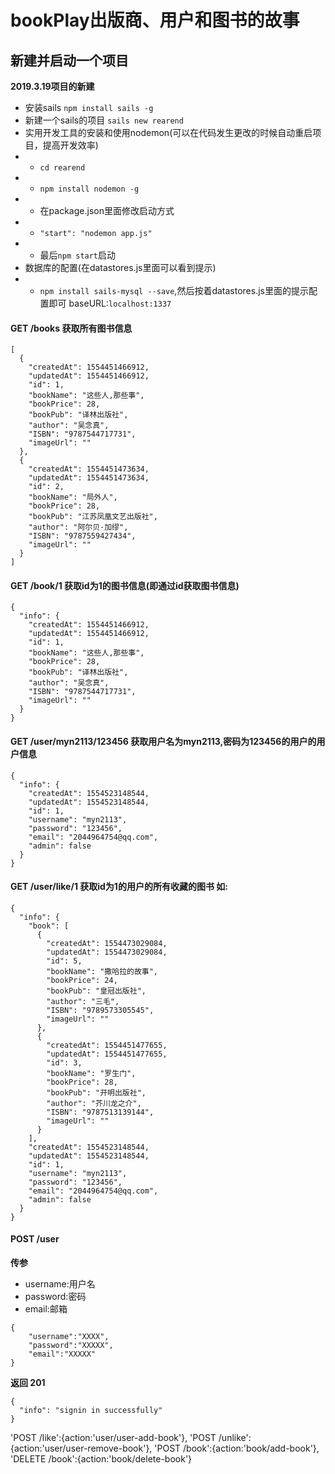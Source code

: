 # bookPlay出版商、用户和图书的故事

## 新建并启动一个项目

**2019.3.19项目的新建**
- 安装sails
`npm install sails -g`
- 新建一个sails的项目
`sails new rearend`
- 实用开发工具的安装和使用nodemon(可以在代码发生更改的时候自动重启项目，提高开发效率)
- - `cd rearend`
- - `npm install nodemon -g`
- - 在package.json里面修改启动方式
- - `"start": "nodemon app.js"`
- - 最后`npm start`启动
- 数据库的配置(在datastores.js里面可以看到提示)
- - `npm install sails-mysql --save`,然后按着datastores.js里面的提示配置即可
baseURL:`localhost:1337`

#### GET /books  获取所有图书信息
```
[
  {
    "createdAt": 1554451466912,
    "updatedAt": 1554451466912,
    "id": 1,
    "bookName": "这些人,那些事",
    "bookPrice": 28,
    "bookPub": "译林出版社",
    "author": "吴念真",
    "ISBN": "9787544717731",
    "imageUrl": ""
  },
  {
    "createdAt": 1554451473634,
    "updatedAt": 1554451473634,
    "id": 2,
    "bookName": "局外人",
    "bookPrice": 28,
    "bookPub": "江苏凤凰文艺出版社",
    "author": "阿尔贝·加缪",
    "ISBN": "9787559427434",
    "imageUrl": ""
  }
]
  ```
#### GET /book/1 获取id为1的图书信息(即通过id获取图书信息)
```
{
  "info": {
    "createdAt": 1554451466912,
    "updatedAt": 1554451466912,
    "id": 1,
    "bookName": "这些人,那些事",
    "bookPrice": 28,
    "bookPub": "译林出版社",
    "author": "吴念真",
    "ISBN": "9787544717731",
    "imageUrl": ""
  }
}
```
#### GET /user/myn2113/123456  获取用户名为myn2113,密码为123456的用户的用户信息
```
{
  "info": {
    "createdAt": 1554523148544,
    "updatedAt": 1554523148544,
    "id": 1,
    "username": "myn2113",
    "password": "123456",
    "email": "2044964754@qq.com",
    "admin": false
  }
}
```
#### GET /user/like/1  获取id为1的用户的所有收藏的图书 如:
```
{
  "info": {
    "book": [
      {
        "createdAt": 1554473029084,
        "updatedAt": 1554473029084,
        "id": 5,
        "bookName": "撒哈拉的故事",
        "bookPrice": 24,
        "bookPub": "皇冠出版社",
        "author": "三毛",
        "ISBN": "9789573305545",
        "imageUrl": ""
      },
      {
        "createdAt": 1554451477655,
        "updatedAt": 1554451477655,
        "id": 3,
        "bookName": "罗生门",
        "bookPrice": 28,
        "bookPub": "开明出版社",
        "author": "芥川龙之介",
        "ISBN": "9787513139144",
        "imageUrl": ""
      }
    ],
    "createdAt": 1554523148544,
    "updatedAt": 1554523148544,
    "id": 1,
    "username": "myn2113",
    "password": "123456",
    "email": "2044964754@qq.com",
    "admin": false
  }
}
```

#### POST /user
**传参**
- username:用户名
- password:密码
- email:邮箱
```
{
    "username":"XXXX",
    "password":"XXXXX",
    "email":"XXXXX"
}
```
**返回 201**
```
{
  "info": "signin in successfully"
}
```

  'POST /like':{action:'user/user-add-book'},
  'POST /unlike':{action:'user/user-remove-book'},
  'POST /book':{action:'book/add-book'},
  'DELETE /book':{action:'book/delete-book'}

